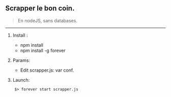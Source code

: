 ## Scrapper le bon coin. 
> En nodeJS, sans databases.
-------
 1) Install : 
 	* npm install
 	* npm install -g forever

 2) Params:
    * Edit scrapper.js: var conf.
 3) Launch:
```
    $> forever start scrapper.js
```
